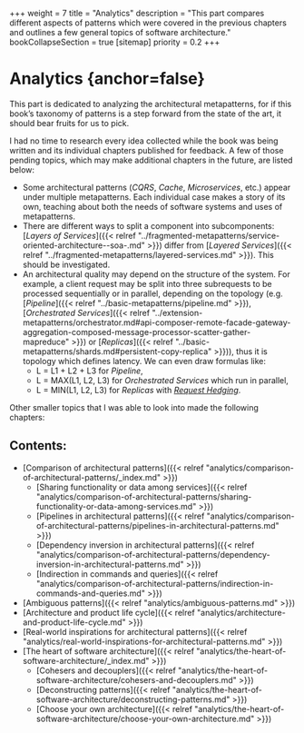 +++
weight = 7
title = "Analytics"
description = "This part compares different aspects of patterns which were covered in the previous chapters and outlines a few general topics of software architecture."
bookCollapseSection = true
[sitemap]
  priority = 0.2
+++

# Analytics {anchor=false}

This part is dedicated to analyzing the architectural metapatterns, for if this book’s taxonomy of patterns is a step forward from the state of the art, it should bear fruits for us to pick\.

I had no time to research every idea collected while the book was being written and its individual chapters published for feedback\. A few of those pending topics, which may make additional chapters in the future, are listed below:

- Some architectural patterns \(*CQRS*, *Cache*, *Microservices*, etc\.\) appear under multiple metapatterns\. Each individual case makes a story of its own, teaching about both the needs of software systems and uses of metapatterns\.
- There are different ways to split a component into subcomponents: [*Layers of Services*]({{< relref "../fragmented-metapatterns/service-oriented-architecture--soa-.md" >}}) differ from [*Layered Services*]({{< relref "../fragmented-metapatterns/layered-services.md" >}})\. This should be investigated\.
- An architectural quality may depend on the structure of the system\. For example, a client request may be split into three subrequests to be processed sequentially or in parallel, depending on the topology \(e\.g\. [*Pipeline*]({{< relref "../basic-metapatterns/pipeline.md" >}}), [*Orchestrated Services*]({{< relref "../extension-metapatterns/orchestrator.md#api-composer-remote-facade-gateway-aggregation-composed-message-processor-scatter-gather-mapreduce" >}}) or [*Replicas*]({{< relref "../basic-metapatterns/shards.md#persistent-copy-replica" >}})\), thus it is topology which defines latency\. We can even draw formulas like:
  - L = L1 \+ L2 \+ L3 for *Pipeline*, 
  - L = MAX\(L1, L2, L3\) for *Orchestrated Services* which run in parallel,
  - L = MIN\(L1, L2, L3\) for *Replicas* with [*Request Hedging*](https://grpc.io/docs/guides/request-hedging/)\.


Other smaller topics that I was able to look into made the following chapters:

## Contents:

<nav>

- [Comparison of architectural patterns]({{< relref "analytics/comparison-of-architectural-patterns/_index.md" >}})
  - [Sharing functionality or data among services]({{< relref "analytics/comparison-of-architectural-patterns/sharing-functionality-or-data-among-services.md" >}})
  - [Pipelines in architectural patterns]({{< relref "analytics/comparison-of-architectural-patterns/pipelines-in-architectural-patterns.md" >}})
  - [Dependency inversion in architectural patterns]({{< relref "analytics/comparison-of-architectural-patterns/dependency-inversion-in-architectural-patterns.md" >}})
  - [Indirection in commands and queries]({{< relref "analytics/comparison-of-architectural-patterns/indirection-in-commands-and-queries.md" >}})
- [Ambiguous patterns]({{< relref "analytics/ambiguous-patterns.md" >}})
- [Architecture and product life cycle]({{< relref "analytics/architecture-and-product-life-cycle.md" >}})
- [Real-world inspirations for architectural patterns]({{< relref "analytics/real-world-inspirations-for-architectural-patterns.md" >}})
- [The heart of software architecture]({{< relref "analytics/the-heart-of-software-architecture/_index.md" >}})
  - [Cohesers and decouplers]({{< relref "analytics/the-heart-of-software-architecture/cohesers-and-decouplers.md" >}})
  - [Deconstructing patterns]({{< relref "analytics/the-heart-of-software-architecture/deconstructing-patterns.md" >}})
  - [Choose your own architecture]({{< relref "analytics/the-heart-of-software-architecture/choose-your-own-architecture.md" >}})

</nav>